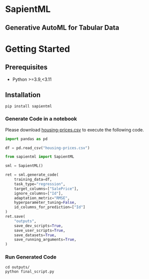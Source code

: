 # SapientML

## Generative AutoML for Tabular Data

# Getting Started
## Prerequisites

- Python >=3.9,<3.11

## Installation

```
pip install sapientml
```

### Generate Code in a notebook

Please download [housing-prices.csv](https://github.com/F-AutoML/sapientml/files/10430539/housing-prices.csv) to execute the following code.

```py
import pandas as pd

df = pd.read_csv("housing-prices.csv")

from sapientml import SapientML

sml = SapientML()

ret = sml.generate_code(
    training_data=df,
    task_type="regression",
    target_columns=["SalePrice"],
    ignore_columns=["Id"],
    adaptation_metric="RMSE",
    hyperparameter_tuning=False,
    id_columns_for_prediction=["Id"]
)
ret.save(
    "outputs",
    save_dev_scripts=True,
    save_user_scripts=True,
    save_datasets=True,
    save_running_arguments=True,
)
```

### Run Generated Code

```
cd outputs/
python final_script.py
```



